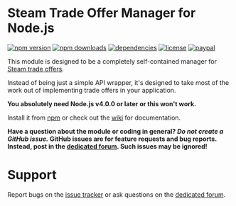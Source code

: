 # Steam Trade Offer Manager for Node.js
[![npm version](https://img.shields.io/npm/v/steam-tradeoffer-manager.svg)](https://npmjs.com/package/steam-tradeoffer-manager)
[![npm downloads](https://img.shields.io/npm/dm/steam-tradeoffer-manager.svg)](https://npmjs.com/package/steam-tradeoffer-manager)
[![dependencies](https://img.shields.io/david/DoctorMcKay/node-steam-tradeoffer-manager.svg)](https://david-dm.org/DoctorMcKay/node-steam-tradeoffer-manager)
[![license](https://img.shields.io/npm/l/steam-tradeoffer-manager.svg)](https://github.com/DoctorMcKay/node-steam-tradeoffer-manager/blob/master/LICENSE)
[![paypal](https://img.shields.io/badge/paypal-donate-yellow.svg)](https://www.paypal.com/cgi-bin/webscr?cmd=_donations&business=N36YVAT42CZ4G&item_name=node%2dsteam%2dtradeoffer%2dmanager&currency_code=USD)

This module is designed to be a completely self-contained manager for
[Steam trade offers](https://steamcommunity.com/my/tradeoffers).

Instead of being just a simple API wrapper, it's designed to take most of the work out of implementing trade offers in
your application.

**You absolutely need Node.js v4.0.0 or later or this won't work.**

Install it from [npm](https://www.npmjs.com/package/steam-tradeoffer-manager) or check out the
[wiki](https://github.com/DoctorMcKay/node-steam-tradeoffer-manager/wiki) for documentation.

**Have a question about the module or coding in general? *Do not create a GitHub issue.* GitHub issues are for feature
requests and bug reports. Instead, post in the [dedicated forum](https://dev.doctormckay.com/forum/9-node-steam-tradeoffer-manager/).
Such issues may be ignored!**

# Support

Report bugs on the [issue tracker](https://github.com/DoctorMcKay/node-steam-tradeoffer-manager/issues) or ask questions
on the [dedicated forum](https://dev.doctormckay.com/forum/9-node-steam-tradeoffer-manager/).
